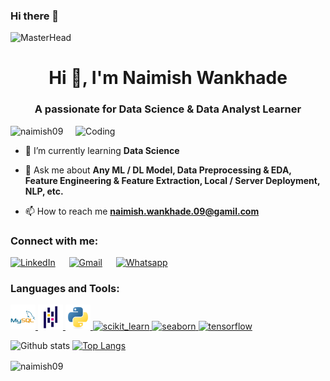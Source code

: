 ### Hi there 👋

<!--
**Naimish09/Naimish09** is a ✨ _special_ ✨ repository because its `README.md` (this file) appears on your GitHub profile.

Here are some ideas to get you started:

- 🔭 I’m currently working on ...
- 🌱 I’m currently learning ...
- 👯 I’m looking to collaborate on ...
- 🤔 I’m looking for help with ...
- 💬 Ask me about ...
- 📫 How to reach me: ...
- 😄 Pronouns: ...
- ⚡ Fun fact: ...
-->

![MasterHead](https://user-images.githubusercontent.com/74038190/225813708-98b745f2-7d22-48cf-9150-083f1b00d6c9.gif)
<h1 align="center">Hi 👋, I'm Naimish Wankhade</h1>
<h3 align="center">A passionate for Data Science & Data Analyst Learner</h3>
<img align="right" alt="Coding" width="400" src="https://media1.giphy.com/media/v1.Y2lkPTc5MGI3NjExbzd0dzNubGl1NmFjeXN3aWlveXU2aWI5czQ4ZDI1aTJkMjVjdmhnZSZlcD12MV9pbnRlcm5hbF9naWZfYnlfaWQmY3Q9Zw/qgQUggAC3Pfv687qPC/giphy.gif">

<p align="left"> <img src="https://komarev.com/ghpvc/?username=naimish09&label=Profile%20views&color=0e75b6&style=flat" alt="naimish09" /> </p>

- 🌱 I’m currently learning **Data Science**

- 💬 Ask me about **Any ML / DL Model, Data Preprocessing & EDA, Feature Engineering & Feature Extraction, Local / Server Deployment, NLP, etc.**

- 📫 How to reach me **naimish.wankhade.09@gamil.com**

<h3 align="left">Connect with me:</h3>
<p align="left">
<a href="https://www.linkedin.com/in/naimish-wankhade-a31a20274/" target="_blank"><img alt="LinkedIn" width="25px" src="https://cdn-icons-png.flaticon.com/512/3536/3536505.png"></a> &emsp;
  <a href="naimish.wankhade.09@gmail.com" target="_blank"><img alt="Gmail" width="25px" src="https://cdn-icons-png.flaticon.com/512/5968/5968534.png"></a> &emsp;
<a href="https://api.whatsapp.com/send/?phone=%2B8412898840&text&type=phone_number&app_absent=0" target="_blank"><img alt="Whatsapp" width="25px" src="https://cdn-icons-png.flaticon.com/512/5968/5968841.png"></a>  
</p>

<h3 align="left">Languages and Tools:</h3>
<p align="left"> <a href="https://www.mysql.com/" target="_blank" rel="noreferrer"> <img src="https://raw.githubusercontent.com/devicons/devicon/master/icons/mysql/mysql-original-wordmark.svg" alt="mysql" width="40" height="40"/> </a> <a href="https://pandas.pydata.org/" target="_blank" rel="noreferrer"> <img src="https://raw.githubusercontent.com/devicons/devicon/2ae2a900d2f041da66e950e4d48052658d850630/icons/pandas/pandas-original.svg" alt="pandas" width="40" height="40"/> </a> <a href="https://www.python.org" target="_blank" rel="noreferrer"> <img src="https://raw.githubusercontent.com/devicons/devicon/master/icons/python/python-original.svg" alt="python" width="40" height="40"/> </a> <a href="https://scikit-learn.org/" target="_blank" rel="noreferrer"> <img src="https://upload.wikimedia.org/wikipedia/commons/0/05/Scikit_learn_logo_small.svg" alt="scikit_learn" width="40" height="40"/> </a> <a href="https://seaborn.pydata.org/" target="_blank" rel="noreferrer"> <img src="https://seaborn.pydata.org/_images/logo-mark-lightbg.svg" alt="seaborn" width="40" height="40"/> </a> <a href="https://www.tensorflow.org" target="_blank" rel="noreferrer"> <img src="https://www.vectorlogo.zone/logos/tensorflow/tensorflow-icon.svg" alt="tensorflow" width="40" height="40"/> </a> </p>

![Github stats](https://github-readme-stats.vercel.app/api?username=naimish09&theme=tokyonight&show_icons=true)
[![Top Langs](https://github-readme-stats.vercel.app/api/top-langs/?username=Naimish09&theme=tokyonight&show_icons=true)](https://github.com/Abhishek-Bhonde/github-readme-stats)



<p><img align="center" src="https://github-readme-streak-stats.herokuapp.com/?user=naimish09&theme=tokyonight&" alt="naimish09" /></p>
